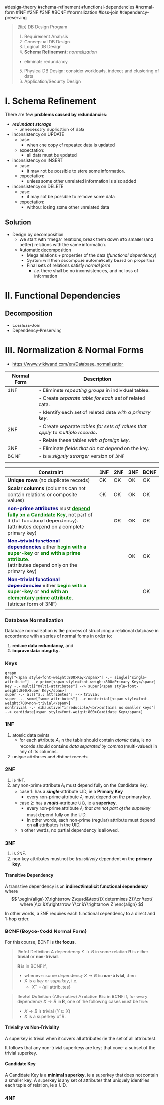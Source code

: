 #design-theory #schema-refinement #functional-dependencies #normal-form #1NF #2NF #3NF #BCNF #normalization #loss-join #dependency-preserving

> [!tip] DB Design Program
> 1. Requirement Analysis
> 2. Conceptual DB Design
> 3. Logical DB Design
> 4. **Schema Refinement:** *normalization*
> 	- eliminate redundancy
> 5. Physical DB Design: consider workloads, indexes and clustering of data
> 6. Application/Security Design


# I. Schema Refinement

There are few **problems caused by redundancies**:
- ***redundant storage***
	- unnecessary duplication of data
- inconsistency on UPDATE
	- case:
		- when one copy of repeated data is updated
	- expectation:
		- all data must be updated
- inconsistency on INSERT
	- case: 
		- it may not be possible to store some information,
	- expectation:
		- unless some other unrelated information is also added
- inconsistency on DELETE
	- case:
		- it may not be possible to remove some data
	- expectation:
		- without losing some other unrelated data

## Solution
- Design by decomposition
	- We start with "mega" relations, break them down into smaller (and better) relations with the same information.
	- Automatic decomposition
		- Mega relations + properties of the data (*functional dependency*)
		- System will then decompose automatically based on properties
		- Final sets of relations satisfy *normal form*
			- *i.e.* there shall be no inconsistencies, and no loss of information


# II. Functional Dependencies

## Decomposition

- Lossless-Join
- Dependency-Preserving


# III. Normalization & Normal Forms

- https://www.wikiwand.com/en/Database_normalization

| Normal Form | Description                                                                   |
| ----------- | ----------------------------------------------------------------------------- |
| 1NF         | - Eliminate *repeating groups* in individual tables.                          |
|             | - Create *separate table for each set* of related data.                       |
|             | - Identify each set of related data *with a primary key*.                     |
| 2NF         | - Create separate *tables for sets of values that apply to multiple records*. |
|             | - Relate these tables *with a foreign key*.                                   |
| 3NF         | - Eliminate *fields that do not depend* on the key.                           |
| BCNF        | - Is a *slightly stronger* version of 3NF                                     |
|             |                                                                               |

| Constraint                                                                                                                                                                                                                                                                                  | 1NF | 2NF | 3NF | BCNF |
| ------------------------------------------------------------------------------------------------------------------------------------------------------------------------------------------------------------------------------------------------------------------------------------------- | --- | --- | --- | ---- |
| **Unique rows** (no duplicate records)                                                                                                                                                                                                                                                      | OK  | OK  | OK  | OK   |
| **Scalar columns** (columns can not contain relations or composite values)                                                                                                                                                                                                                  | OK  | OK  | OK  | OK   |
| <span style=color:navy;font-weight:700>non-prime attributes</span> must <span style=color:green;font-weight:700><u>depend fully</u> on a Candidate Key</span>, not part of it (full functional dependency).<br>(attributes depend on a complete primary key)                                |     | OK  | OK  | OK   |
| <span style=color:navy;font-weight:700>Non-trivial functional dependencies</span> either <span style=color:green;font-weight:700>begin with a super-key</span> or <span style=color:green;font-weight:700>end with a prime attribute</span>.<br>(attributes depend only on the primary key) |     |     | OK  | OK   |
| <span style=color:navy;font-weight:700>Non-trivial functional dependencies</span> either <span style=color:green;font-weight:700>begin with a super-key</span> or <span style=color:green;font-weight:700>end with an elementary prime attribute</span>.<br>(stricter form of 3NF)          |     |     |     | OK   |
|                                                                                                                                                                                                                                                                                             |     |     |     |      |

### Database Normalization

Database normalization is the process of structuring a relational database in accordance with a series of normal forms in order to:

1. **reduce data redundancy**, and
2. **improve data integrity**.

### Keys

```mermaid
graph
Key["<span style=font-weight:800>Key</span>"] -.- single["single-attribute"] --> prime[<span style=font-weight:800>Primary Key</span>]
Key -.- multi["multi-attributes"] --> super[<span style=font-weight:800>Super Key</span>]
super -.- all["all attributes"] --> trivial
super -.- some["some attributes"] --> nontrivial[<span style=font-weight:700>non-trivial</span>]
nontrivial -.- exhaustive["irreducible/<br>contains no smaller keys"] --> candidate[<span style=font-weight:800>Candidate Key</span>]
```

### 1NF

1. atomic data points
	- for each attribute $A_i$ in the table should contain *atomic* data, ie no records should contains *data separated by comma* (multi-valued) in any of its columns.
2. unique attributes and distinct records

### 2NF

1. is 1NF.
2. any non-prime attribute $A_i$ must depend fully on the Candidate Key.
	- case 1: has a ***single***-attribute UID, ie a **Primary Key**.
		- every non-prime attribute $A_i$ must depend on the primary key.
	- case 2: has a ***multi***-attribute UID, ie a **superkey**.
		- every non-prime attribute $A_i$ *that are not part of the superkey* must depend fully on the UID.
		- In other words, each non-prime (regular) attribute must depend on <strong><u>all</u></strong> attributes in the UID.
	- In other words, no partial dependency is allowed.

### 3NF

1. is 2NF.
2. non-key attributes must not be *transitively* dependent on the **primary key**. 

#### Transitive Dependency

A transitive dependency is an **indirect/implicit functional dependency** where 
$$
\begin{align}
X\rightarrow Z\quad&\text{(X determines Z)}\cr
\text{ where }\cr
&X\rightarrow Y\cr
&Y\rightarrow Z
\end{align}
$$

In other words, a 3NF requires each functional dependency to a direct and 1-hop order.

### BCNF (Boyce-Codd Normal Form)

For this course, BCNF is **the focus**.

> [!info] Definition
> A dependency $X\rightarrow B$ in some relation $\mathbf{R}$ is either **trivial** or **non-trivial**.
> 
> $\mathbf{R}$ is in BCNF if,
> - whenever some dependency $X \rightarrow B$ is **non-trivial**, then
> - X is a _key_ or _superkey_, i.e.
> 	- $X^+$ = {all attributes}

> [!note] Definition (Alternative)
> A relation $\mathbf{R}$ is in BCNF if, for every dependency $X\rightarrow B$ in $\mathbf{R}$, one of the following cases must be true:
> - $X\rightarrow B$ is trivial ($Y\subseteq X$)
> - $X$ is a superkey of R.
> 

#### Triviality vs Non-Triviality

A superkey is trivial when it covers all attributes (ie the set of all attributes).

It follows that any non-trivial superkeys are keys that cover a subset of the trivial superkey.

#### Candidate Key

A Candidate Key is a **minimal superkey**, ie a superkey that does not contain a smaller key. A superkey is any set of attributes that uniquely identifies each tuple of relation, ie a UID.

### 4NF
